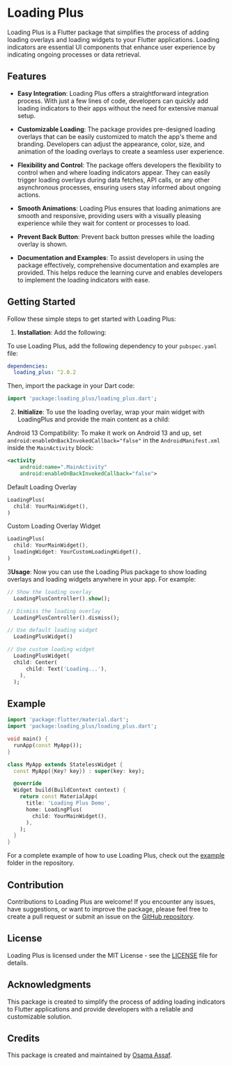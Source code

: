 # Loading Plus

Loading Plus is a Flutter package that simplifies the process of adding loading overlays and loading widgets to your Flutter applications. Loading indicators are essential UI components that enhance user experience by indicating ongoing processes or data retrieval.

## Features

- **Easy Integration**: Loading Plus offers a straightforward integration process. With just a few lines of code, developers can quickly add loading indicators to their apps without the need for extensive manual setup.

- **Customizable Loading**: The package provides pre-designed loading overlays that can be easily customized to match the app's theme and branding. Developers can adjust the appearance, color, size, and animation of the loading overlays to create a seamless user experience.

- **Flexibility and Control**: The package offers developers the flexibility to control when and where loading indicators appear. They can easily trigger loading overlays during data fetches, API calls, or any other asynchronous processes, ensuring users stay informed about ongoing actions.

- **Smooth Animations**: Loading Plus ensures that loading animations are smooth and responsive, providing users with a visually pleasing experience while they wait for content or processes to load.
 
- **Prevent Back Button**: Prevent back button presses while the loading overlay is shown.

- **Documentation and Examples**: To assist developers in using the package effectively, comprehensive documentation and examples are provided. This helps reduce the learning curve and enables developers to implement the loading indicators with ease.

## Getting Started

Follow these simple steps to get started with Loading Plus:

1. **Installation**: Add the following:

To use Loading Plus, add the following dependency to your `pubspec.yaml` file:

```yaml
dependencies:
  loading_plus: ^2.0.2
```

Then, import the package in your Dart code:

```dart
import 'package:loading_plus/loading_plus.dart';
```

2. **Initialize**: To use the loading overlay, wrap your main widget with LoadingPlus and provide the main content as a child:

Android 13 Compatibility: To make it work on Android 13 and up, set `android:enableOnBackInvokedCallback="false"` in the `AndroidManifest.xml` inside the `MainActivity` block:

```xml
<activity
    android:name=".MainActivity"
    android:enableOnBackInvokedCallback="false">
```

Default Loading Overlay
```dart
LoadingPlus(
  child: YourMainWidget(),
)
```

Custom Loading Overlay Widget
```dart
LoadingPlus(
  child: YourMainWidget(),
  loadingWidget: YourCustomLoadingWidget(),
)
```

3**Usage**: Now you can use the Loading Plus package to show loading overlays and loading widgets anywhere in your app. For example:

```dart
// Show the loading overlay
  LoadingPlusController().show();

// Dismiss the loading overlay
  LoadingPlusController().dismiss();

// Use default loading widget
  LoadingPlusWidget()

// Use custom loading widget
  LoadingPlusWidget(
  child: Center(
      child: Text('Loading...'),
    ),
  );
```

## Example

```dart
import 'package:flutter/material.dart';
import 'package:loading_plus/loading_plus.dart';

void main() {
  runApp(const MyApp());
}

class MyApp extends StatelessWidget {
  const MyApp({Key? key}) : super(key: key);

  @override
  Widget build(BuildContext context) {
    return const MaterialApp(
      title: 'Loading Plus Demo',
      home: LoadingPlus(
        child: YourMainWidget(),
      ),
    );
  }
}
```

For a complete example of how to use Loading Plus, check out the [example](example) folder in the repository.

## Contribution

Contributions to Loading Plus are welcome! If you encounter any issues, have suggestions, or want to improve the package, please feel free to create a pull request or submit an issue on the [GitHub repository](https://github.com/OsamaAssaf/loading_plus).

## License

Loading Plus is licensed under the MIT License - see the [LICENSE](LICENSE) file for details.

## Acknowledgments

This package is created to simplify the process of adding loading indicators to Flutter applications and provide developers with a reliable and customizable solution.

## Credits

This package is created and maintained by [Osama Assaf](https://github.com/OsamaAssaf).
